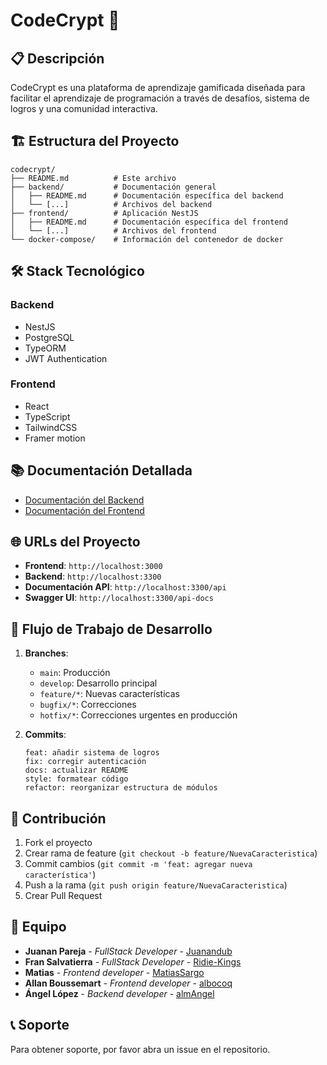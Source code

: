 # CodeCrypt 🚀

## 📋 Descripción
CodeCrypt es una plataforma de aprendizaje gamificada diseñada para facilitar el aprendizaje de programación a través de desafíos, sistema de logros y una comunidad interactiva.

## 🏗️ Estructura del Proyecto
```
codecrypt/
├── README.md          # Este archivo
├── backend/           # Documentación general
│   ├── README.md      # Documentación específica del backend
│   └── [...]          # Archivos del backend
├── frontend/          # Aplicación NestJS
│   ├── README.md      # Documentación específica del frontend
│   └── [...]          # Archivos del frontend
└── docker-compose/    # Información del contenedor de docker
```

## 🛠️ Stack Tecnológico

### Backend
- NestJS
- PostgreSQL
- TypeORM
- JWT Authentication

### Frontend
- React
- TypeScript
- TailwindCSS
- Framer motion

## 📚 Documentación Detallada

- [Documentación del Backend](/backend/README.md)
- [Documentación del Frontend](/frontend/README.md)

## 🌐 URLs del Proyecto

- **Frontend**: `http://localhost:3000`
- **Backend**: `http://localhost:3300`
- **Documentación API**: `http://localhost:3300/api`
- **Swagger UI**: `http://localhost:3300/api-docs`


## 🔄 Flujo de Trabajo de Desarrollo

1. **Branches**:
   - `main`: Producción
   - `develop`: Desarrollo principal
   - `feature/*`: Nuevas características
   - `bugfix/*`: Correcciones
   - `hotfix/*`: Correcciones urgentes en producción

2. **Commits**:
   ```
   feat: añadir sistema de logros
   fix: corregir autenticación
   docs: actualizar README
   style: formatear código
   refactor: reorganizar estructura de módulos
   ```

## 🤝 Contribución

1. Fork el proyecto
2. Crear rama de feature (`git checkout -b feature/NuevaCaracteristica`)
3. Commit cambios (`git commit -m 'feat: agregar nueva característica'`)
4. Push a la rama (`git push origin feature/NuevaCaracteristica`)
5. Crear Pull Request

## 👥 Equipo

* **Juanan Pareja** - *FullStack Developer* - [Juanandub](https://github.com/juanandub)
* **Fran Salvatierra** - *FullStack Developer* - [Ridie-Kings](https://github.com/Ridie-Kings)
* **Matias** - *Frontend developer* - [MatiasSargo](https://github.com/MatiasSargo)
* **Allan Boussemart** - *Frontend developer* - [albocoq](https://github.com/albocoq)
* **Ángel López** - *Backend developer* - [almAngel](https://github.com/almAngel)

## 📞 Soporte

Para obtener soporte, por favor abra un issue en el repositorio.